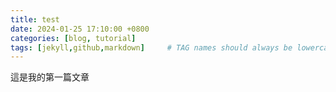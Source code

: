 ```yaml
---
title: test
date: 2024-01-25 17:10:00 +0800 
categories: [blog, tutorial]
tags: [jekyll,github,markdown]     # TAG names should always be lowercase
---
```


這是我的第一篇文章